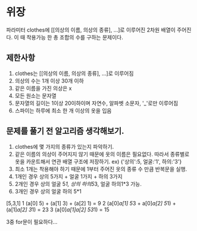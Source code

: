 # 위장

파라미터 clothes에 [[의상의 이름, 의상의 종류], ...]로 이루어진 2차원 배열이 주어진다.
이 때 착용가능 한 총 조합의 수를 구하는 문제이다.

## 제한사항
1. clothes는 [[의상의 이름, 의상의 종류], ...]로 이루어짐
2. 의상의 수는 1개 이상 30개 이하
3. 같은 이름을 가진 의상은 x
4. 모든 원소는 문자열
5. 문자열의 길이는 1이상 20이하이며 자연수, 알파벳 소문자, '_'로만 이루어짐
6. 스파이는 하루에 최소 한 개 이상의 옷을 입음

## 문제를 풀기 전 알고리즘 생각해보기.
1. clothes에 몇 가지의 종류가 있는지 파악하기. 
2. 같은 이름의 의상이 주어지지 않기 때문에 옷의 이름은 필요없다. 따라서 종류별로 옷을 카운트해서 연관 배열 구조에 저장하기. ex) {'상의':5, 얼굴:'1', 하의:'3'}  
3. 최소 1개는 착용해야 하기 때문에 1부터 주어진 옷의 종류 수 만큼 반복문을 실행.
4. 1개인 경우 상의 5가지 + 얼굴 1가지 + 하의 3가지
5. 2개인 경우 상의 얼굴 5*1, 상의 하의5*3, 얼굴 하의1*3 가능.
6. 3개인 경우 상의 얼굴 하의 5*1

[5,3,1]
1 (a[0] 5) + (a[1] 3) + (a[2] 1) = 9
2 (a[0]*a[1] 5*3 + a[0]*a[2] 5*1) + (a[1]*a[2] 3*1) = 23
3 (a[0]*a[1]*a[2] 5*3*1) = 15

3중 for문이 필요하다...


